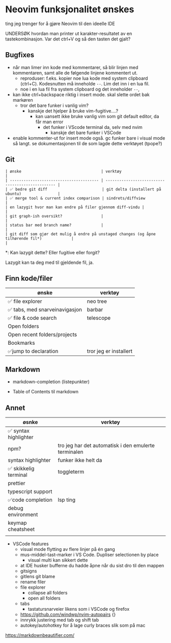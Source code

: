 # Neovim funksjonalitet ønskes

ting jeg trenger for å gjøre Neovim til den ideelle IDE

UNDERSØK hvordan man printer ut karakter-resultatet av en tastekombinasjon. Var det ctrl+V og så den tasten det gjalt?

## Bugfixes

-   når man limer inn kode med kommentarer, så blir linjen med kommentaren, samt alle de følgende linjene kommentert ut.
    -   reproduser: f.eks. kopier noe lua kode med system clipboard (ctrl+C). Kodesnutten må inneholde `--`. Lim det inn i en lua fil.
    -   noe i en lua fil fra system clipboard og det inneholder `--`,
- kan ikke ctrl+backspace riktig i insert mode. skal slette ordet bak markøren
  - tror det bare funker i vanlig vim?
     - kanskje det hjelper å bruke vim-fugitive....?
        - kan uansett ikke bruke vanlig vim som git default editor, da får man error
          - det funker i VScode terminal da, selv med nvim
            - kanskje det bare funker i VSCode
- enable kommenter-ut for insert mode også. gc funker bare i visual mode så langt. se dokumentasjonen til de som lagde dette verktøyet (tpope?)

## Git

    | ønske                                   | verktøy                                          |
    | --------------------------------------- | ------------------------------------------------ |
    | ✅ bedre git diff                        | git delta (installert på ubuntu)                |
    | ✅ merge tool & current index comparison | sindrets/diffview                                                |
    | en lazygit hvor man kan endre på filer gjennom diff-vindu |                                |
    | git graph-ish oversikt?                 |                                                  |
    | status bar med branch name?             |                                                  |
    | git diff som gjør det mulig å endre på unstaged changes (og åpne tilhørende fil*)             |                                                  |

*: Kan lazygit dette? Eller fugitive eller forgit?

Lazygit kan ta deg med til gjeldende fil, ja.

## Finn kode/filer

| ønske                         | verktøy                |
| ----------------------------- | ---------------------- |
| ✅ file explorer               | neo tree               |
| ✅ tabs, med snarveinavigasjon | barbar                 |
| ✅ file & code search          | telescope              |
| Open folders                  |                        |
| Open recent folders/projects  |                        |
| Bookmarks                     |                        |
| ✅jump to declaration          | tror jeg er installert |

## Markdown

-   markdown-completion (listepunkter)

- Table of Contents til markdown

## Annet

| øsnke                | verktøy                                              |
| -------------------- | ---------------------------------------------------- |
| ✅ syntax highlighter |                                                      |
| npm?                 | tro jeg har det automatisk i den emulerte terminalen |
| syntax highlighter   | funker ikke helt da                                  |
| ✅ skikkelig terminal | toggleterm                                           |
| prettier             |                                                      |
| typescript support   |                                                      |
| ✅code completion     | lsp ting                                             |
| debug environment    |                                                      |
| keymap cheatsheet    |                                                      |
|                      |                                                      |


-   VSCode features
    - visual mode flytting av flere linjer på én gang
    - mus-middel-tast-marker i VS Code. Dupliser selectionen by place
        - visual multi kan sikkert dette
    -   at IDE husker bufferne du hadde åpne når du sist dro til den mappen
    -  gitsigns
    - gitlens git blame 
    - rename filer
    - file explorer
        - collapse all folders
        - open all folders
    - tabs
       - tastatursnarveier likens som i VSCode og firefox
    - https://github.com/windwp/nvim-autopairs {}
    - innrykk justering med tab og shift tab
    - autokey/autohotkey for å lage curly braces slik som på mac 


https://markdownbeautifier.com/



